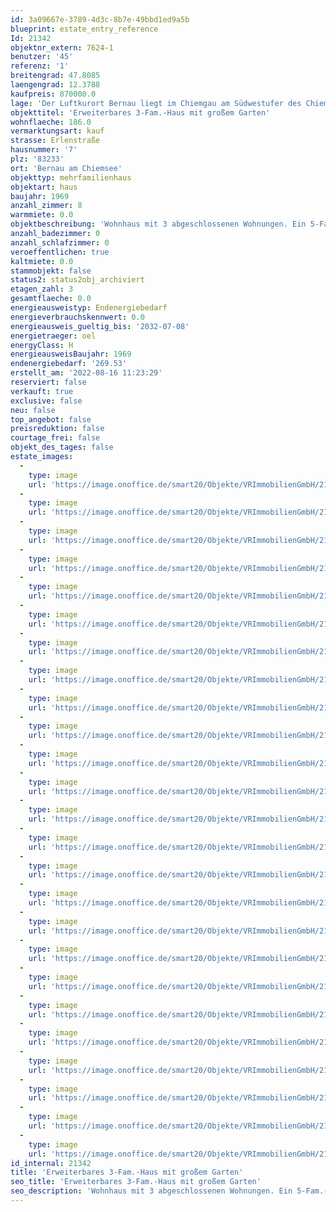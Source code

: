 ```yaml
---
id: 3a09667e-3789-4d3c-8b7e-49bbd1ed9a5b
blueprint: estate_entry_reference
Id: 21342
objektnr_extern: 7624-1
benutzer: '45'
referenz: '1'
breitengrad: 47.8085
laengengrad: 12.3788
kaufpreis: 870000.0
lage: 'Der Luftkurort Bernau liegt im Chiemgau am Südwestufer des Chiemsees *** Südlich von Bernau erstrecken sich die Chiemgauer Alpen mit dem markanten Gipfel der Kampenwand. Östlich des Ortes liegt eine weitläufige Naturschutz-Moorlandschaft *** Der Ort hat 2 Anschlussstellen an die A8 und einen Bahnhof *** Am Chiemseeufer gibt es ein beliebtes Strandbad, Verleihe für Boote und Wassersportarten, eine Anlegestelle der Chiemsee-Schifffahrt, den Chiemseerundweg uvm. *** Einkaufscenter, Sportplatz, Tennisplatz und -halle, im Winter Loipen und das Hallenbad mit Sauna liegen ganz nah *** Einige Entfernungen ca.: Rosenheim 24 km, München 83 km, Kufstein 35 km, Traunstein 26 km, Salzburg 58 km und Reit im Winkl 25 km *** Das Anwesen liegt an einer Anliegerstraße und bietet Bergblick von den oberen Stockwerken'
objekttitel: 'Erweiterbares 3-Fam.-Haus mit großem Garten'
wohnflaeche: 186.0
vermarktungsart: kauf
strasse: Erlenstraße
hausnummer: '7'
plz: '83233'
ort: 'Bernau am Chiemsee'
objekttyp: mehrfamilienhaus
objektart: haus
baujahr: 1969
anzahl_zimmer: 8
warmmiete: 0.0
objektbeschreibung: 'Wohnhaus mit 3 abgeschlossenen Wohnungen. Ein 5-Fam.-Haus oder ein 3 Spänner wären z. B. möglich *** Der Ausbaustandard entspricht überwiegend dem Baujahr *** Ein Teil der Fenster (vor allem westseitig) wurden 2016 ausgetauscht. Die Ölheizung wurde 1993 erneuert; der Öltank fasst 10.000 Liter. Das Dach ist mit Steinwolle gedämmt *** Wohnflächen ca.: EG 3 Zimmer 76 m² + OG: 3 Zimmer 76 m² + DG: 2 Zimmer 35 m² *** Voll unterkellert *** Auf dem 942 m² großen Grundstück befinden sich westseitig 2 Garagen sowie 2 Stellplätze *** Im Grundbuch lastenfrei und unbewohnt'
anzahl_badezimmer: 0
anzahl_schlafzimmer: 0
veroeffentlichen: true
kaltmiete: 0.0
stammobjekt: false
status2: status2obj_archiviert
etagen_zahl: 3
gesamtflaeche: 0.0
energieausweistyp: Endenergiebedarf
energieverbrauchskennwert: 0.0
energieausweis_gueltig_bis: '2032-07-08'
energietraeger: oel
energyClass: H
energieausweisBaujahr: 1969
endenergiebedarf: '269.53'
erstellt_am: '2022-08-16 11:23:29'
reserviert: false
verkauft: true
exclusive: false
neu: false
top_angebot: false
preisreduktion: false
courtage_frei: false
objekt_des_tages: false
estate_images:
  -
    type: image
    url: 'https://image.onoffice.de/smart20/Objekte/VRImmobilienGmbH/21342/fe735bb1-e14a-4e91-a7ef-8342cc4b5d07.jpg'
  -
    type: image
    url: 'https://image.onoffice.de/smart20/Objekte/VRImmobilienGmbH/21342/384515b6-a79f-4ff2-8701-d21d6f47e376.jpg'
  -
    type: image
    url: 'https://image.onoffice.de/smart20/Objekte/VRImmobilienGmbH/21342/9543f55b-f60e-4069-a376-8253b78a01e2.jpg'
  -
    type: image
    url: 'https://image.onoffice.de/smart20/Objekte/VRImmobilienGmbH/21342/5d8a5a10-29dc-4857-b290-6d08da47a04a.jpg'
  -
    type: image
    url: 'https://image.onoffice.de/smart20/Objekte/VRImmobilienGmbH/21342/62b7c124-3edb-4393-a89d-b78bfd6ef197.jpg'
  -
    type: image
    url: 'https://image.onoffice.de/smart20/Objekte/VRImmobilienGmbH/21342/e8a60c06-9f30-40a3-b995-1f874f8f8ee9.jpg'
  -
    type: image
    url: 'https://image.onoffice.de/smart20/Objekte/VRImmobilienGmbH/21342/710e143b-8fa2-446f-a9c3-08604c0c63ea.jpg'
  -
    type: image
    url: 'https://image.onoffice.de/smart20/Objekte/VRImmobilienGmbH/21342/6d74e869-8431-470e-8543-b448c9485cbe.jpg'
  -
    type: image
    url: 'https://image.onoffice.de/smart20/Objekte/VRImmobilienGmbH/21342/b07f3e8e-dfef-48e5-965b-f8f4812d06a0.jpg'
  -
    type: image
    url: 'https://image.onoffice.de/smart20/Objekte/VRImmobilienGmbH/21342/11955fc8-5513-4085-949b-beac453cc6f3.jpg'
  -
    type: image
    url: 'https://image.onoffice.de/smart20/Objekte/VRImmobilienGmbH/21342/a650fba5-ae44-469d-b101-82bfb566218d.jpg'
  -
    type: image
    url: 'https://image.onoffice.de/smart20/Objekte/VRImmobilienGmbH/21342/5e650eb8-73c2-45a9-b597-74901edb3c43.jpg'
  -
    type: image
    url: 'https://image.onoffice.de/smart20/Objekte/VRImmobilienGmbH/21342/02455a1d-9492-48b9-b7ac-04c2d6b5fb87.jpg'
  -
    type: image
    url: 'https://image.onoffice.de/smart20/Objekte/VRImmobilienGmbH/21342/587b6de9-88ce-4cb8-921e-3a9696101cd6.jpg'
  -
    type: image
    url: 'https://image.onoffice.de/smart20/Objekte/VRImmobilienGmbH/21342/5cd3f3d8-1e02-4353-bd56-441edf77a087.jpg'
  -
    type: image
    url: 'https://image.onoffice.de/smart20/Objekte/VRImmobilienGmbH/21342/c2ab5286-2f8d-4507-8b4d-ab30c05c4132.jpg'
  -
    type: image
    url: 'https://image.onoffice.de/smart20/Objekte/VRImmobilienGmbH/21342/fbf3e799-7695-4710-a87b-c1cb523634e4.jpg'
  -
    type: image
    url: 'https://image.onoffice.de/smart20/Objekte/VRImmobilienGmbH/21342/93b2040e-1a9c-454e-b40e-274baec19eb7.jpg'
  -
    type: image
    url: 'https://image.onoffice.de/smart20/Objekte/VRImmobilienGmbH/21342/c0b1cdb1-e9dd-45e7-8a7e-d2c35f569581.jpg'
  -
    type: image
    url: 'https://image.onoffice.de/smart20/Objekte/VRImmobilienGmbH/21342/08f73ba7-a99c-405d-b55e-f2a44fb6c2e9.jpg'
  -
    type: image
    url: 'https://image.onoffice.de/smart20/Objekte/VRImmobilienGmbH/21342/324b7d21-c487-47d2-b1ad-9ec7195bad15.jpg'
  -
    type: image
    url: 'https://image.onoffice.de/smart20/Objekte/VRImmobilienGmbH/21342/1898f134-e3cf-4f08-865f-f70ec4e0f43c.jpg'
  -
    type: image
    url: 'https://image.onoffice.de/smart20/Objekte/VRImmobilienGmbH/21342/cff4b8f4-34d4-4777-9462-200d98944d30.jpg'
  -
    type: image
    url: 'https://image.onoffice.de/smart20/Objekte/VRImmobilienGmbH/21342/848f3915-deec-4236-992b-96d7f13e2f3d.jpg'
  -
    type: image
    url: 'https://image.onoffice.de/smart20/Objekte/VRImmobilienGmbH/21342/aaba4d5c-0373-4975-aba9-13c1fd2aa67f.jpg'
id_internal: 21342
title: 'Erweiterbares 3-Fam.-Haus mit großem Garten'
seo_title: 'Erweiterbares 3-Fam.-Haus mit großem Garten'
seo_description: 'Wohnhaus mit 3 abgeschlossenen Wohnungen. Ein 5-Fam.-Haus oder ein 3 Spänner wären z. B. möglich *** Der Ausbaustandard entspricht überwiegend dem Baujahr *'
---
```


